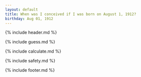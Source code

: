 ```yaml
---
layout: default
title: When was I conceived if I was born on August 1, 1912?
birthday: Aug 01, 1912
---
```


{% include header.md %}

{% include guess.md %}

{% include calculate.md %}

{% include safety.md %}

{% include footer.md %}



